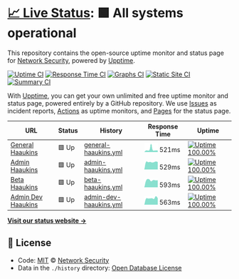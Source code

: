 # [📈 Live Status](https://aau-network-security.github.io/uptime-haaukins): <!--live status--> **🟩 All systems operational**

This repository contains the open-source uptime monitor and status page for [Network Security](http://es.aau.dk), powered by [Upptime](https://github.com/upptime/upptime).

[![Uptime CI](https://github.com/koj-co/upptime/workflows/Uptime%20CI/badge.svg)](https://github.com/koj-co/upptime/actions?query=workflow%3A%22Uptime+CI%22)
[![Response Time CI](https://github.com/koj-co/upptime/workflows/Response%20Time%20CI/badge.svg)](https://github.com/koj-co/upptime/actions?query=workflow%3A%22Response+Time+CI%22)
[![Graphs CI](https://github.com/koj-co/upptime/workflows/Graphs%20CI/badge.svg)](https://github.com/koj-co/upptime/actions?query=workflow%3A%22Graphs+CI%22)
[![Static Site CI](https://github.com/koj-co/upptime/workflows/Static%20Site%20CI/badge.svg)](https://github.com/koj-co/upptime/actions?query=workflow%3A%22Static+Site+CI%22)
[![Summary CI](https://github.com/koj-co/upptime/workflows/Summary%20CI/badge.svg)](https://github.com/koj-co/upptime/actions?query=workflow%3A%22Summary+CI%22)

With [Upptime](https://upptime.js.org), you can get your own unlimited and free uptime monitor and status page, powered entirely by a GitHub repository. We use [Issues](https://github.com/aau-network-security/uptime-haaukins/issues) as incident reports, [Actions](https://github.com/aau-network-security/uptime-haaukins/actions) as uptime monitors, and [Pages](https://aau-network-security.github.io/uptime-haaukins) for the status page.

<!--start: status pages-->
<!-- This summary is generated by Upptime (https://github.com/upptime/upptime) -->
<!-- Do not edit this manually, your changes will be overwritten -->

| URL                                                   | Status | History                                                                                                                         | Response Time                                                                           | Uptime                                                                                                                                                                                                                                                                         |
| ----------------------------------------------------- | ------ | ------------------------------------------------------------------------------------------------------------------------------- | --------------------------------------------------------------------------------------- | ------------------------------------------------------------------------------------------------------------------------------------------------------------------------------------------------------------------------------------------------------------------------------ |
| [General Haaukins](https://general.haaukins.com)      | 🟩 Up  | [general-haaukins.yml](https://github.com/aau-network-security/haaukins-uptime/commits/master/history/general-haaukins.yml)     | <img alt="Response time graph" src="./graphs/general-haaukins.png" height="20"> 521ms   | [![Uptime 100.00%](https://img.shields.io/endpoint?url=https%3A%2F%2Fraw.githubusercontent.com%2Faau-network-security%2Fhaaukins-uptime%2Fmaster%2Fapi%2Fgeneral-haaukins%2Fuptime.json)](https://aau-network-security.github.io/uptime-haaukins/history/general-haaukins)     |
| [Admin Haaukins](https://admin.haaukins.com:8003)     | 🟩 Up  | [admin-haaukins.yml](https://github.com/aau-network-security/haaukins-uptime/commits/master/history/admin-haaukins.yml)         | <img alt="Response time graph" src="./graphs/admin-haaukins.png" height="20"> 529ms     | [![Uptime 100.00%](https://img.shields.io/endpoint?url=https%3A%2F%2Fraw.githubusercontent.com%2Faau-network-security%2Fhaaukins-uptime%2Fmaster%2Fapi%2Fadmin-haaukins%2Fuptime.json)](https://aau-network-security.github.io/uptime-haaukins/history/admin-haaukins)         |
| [Beta Haaukins](https://beta.ntp-event.dk)            | 🟩 Up  | [beta-haaukins.yml](https://github.com/aau-network-security/haaukins-uptime/commits/master/history/beta-haaukins.yml)           | <img alt="Response time graph" src="./graphs/beta-haaukins.png" height="20"> 593ms      | [![Uptime 100.00%](https://img.shields.io/endpoint?url=https%3A%2F%2Fraw.githubusercontent.com%2Faau-network-security%2Fhaaukins-uptime%2Fmaster%2Fapi%2Fbeta-haaukins%2Fuptime.json)](https://aau-network-security.github.io/uptime-haaukins/history/beta-haaukins)           |
| [Admin Dev Haaukins](https://admin.ntp-event.dk:8003) | 🟩 Up  | [admin-dev-haaukins.yml](https://github.com/aau-network-security/haaukins-uptime/commits/master/history/admin-dev-haaukins.yml) | <img alt="Response time graph" src="./graphs/admin-dev-haaukins.png" height="20"> 563ms | [![Uptime 100.00%](https://img.shields.io/endpoint?url=https%3A%2F%2Fraw.githubusercontent.com%2Faau-network-security%2Fhaaukins-uptime%2Fmaster%2Fapi%2Fadmin-dev-haaukins%2Fuptime.json)](https://aau-network-security.github.io/uptime-haaukins/history/admin-dev-haaukins) |

<!--end: status pages-->

[**Visit our status website →**](https://aau-network-security.github.io/uptime-haaukins)

## 📄 License

- Code: [MIT](./LICENSE) © [Network Security](http://es.aau.dk)
- Data in the `./history` directory: [Open Database License](https://opendatacommons.org/licenses/odbl/1-0/)

